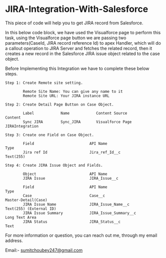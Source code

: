 # JIRA-Integration-With-Salesforce

This piece of code will help you to get JIRA record from Salesforce.

In this below code block, we have used the Visualforce page to perform this task, using the Visualforce page button we are passing two parameters(CaseId, JIRA record reference Id) to apex Handler, which will do a callout operation to JIRA Server and fetches the related record, then it creates a new record in the Salesforce JIRA issue object related to the case object.  

Before Implementing this Integration we have to complete these below steps.
```
Step 1: Create Remote site setting.
        
        Remote Site Name: You can give any name to it        
        Remote Site URL: Your JIRA instance URL
```
```
Step 2: Create Detail Page Button on Case Object. 

        Label            Name            Content Source	        Content                                     
        Sync JIRA        Sync_JIRA       Visualforce Page       JIRAIntegration         
```  
```
Step 3: Create one Field on Case Object. 

        Field                         API Name                                  Type                      
        Jira ref Id                   Jira_ref_Id__c                            Text(255)
```      
```        
Step 4: Create JIRA Issue Object and Fields.
        
        Object                        API Name
        JIRA Issue                    JIRA_Issue__c 
        
        Field                         API Name                                  Type 
        Case                          Case__c                                   Master-Detail(Case)
        JIRA Issue Name               JIRA_Issue_Name__c                        Text(255) (External ID)    
        JIRA Issue Summary            JIRA_Issue_Summary__c                     Long Text Area
        JIRA Status                   JIRA_Status__c                            Text
 ```        
For more information or question, you can reach out me, through my email address.

Email:- sumitchoubey247@gmail.com
